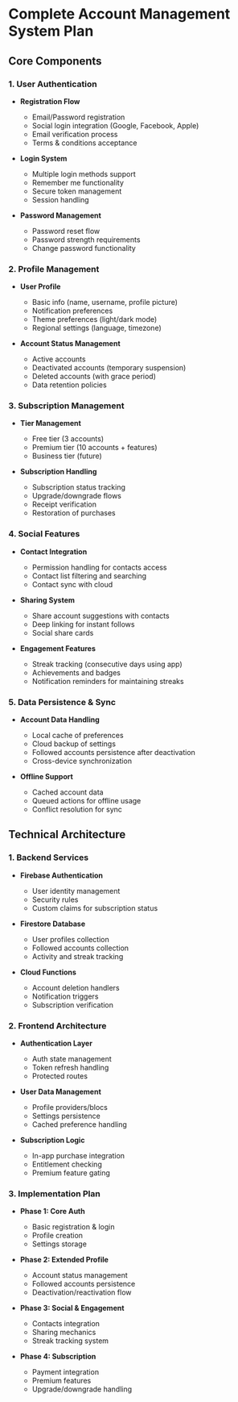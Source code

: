 # Complete Account Management System Plan

## Core Components

### 1. User Authentication
- **Registration Flow**
  - Email/Password registration
  - Social login integration (Google, Facebook, Apple)
  - Email verification process
  - Terms & conditions acceptance
  
- **Login System**
  - Multiple login methods support
  - Remember me functionality
  - Secure token management
  - Session handling

- **Password Management**
  - Password reset flow
  - Password strength requirements
  - Change password functionality

### 2. Profile Management
- **User Profile**
  - Basic info (name, username, profile picture)
  - Notification preferences
  - Theme preferences (light/dark mode)
  - Regional settings (language, timezone)

- **Account Status Management**
  - Active accounts
  - Deactivated accounts (temporary suspension)
  - Deleted accounts (with grace period)
  - Data retention policies

### 3. Subscription Management
- **Tier Management**
  - Free tier (3 accounts)
  - Premium tier (10 accounts + features)
  - Business tier (future)

- **Subscription Handling**
  - Subscription status tracking
  - Upgrade/downgrade flows
  - Receipt verification
  - Restoration of purchases

### 4. Social Features
- **Contact Integration**
  - Permission handling for contacts access
  - Contact list filtering and searching
  - Contact sync with cloud

- **Sharing System**
  - Share account suggestions with contacts
  - Deep linking for instant follows
  - Social share cards

- **Engagement Features**
  - Streak tracking (consecutive days using app)
  - Achievements and badges
  - Notification reminders for maintaining streaks

### 5. Data Persistence & Sync
- **Account Data Handling**
  - Local cache of preferences
  - Cloud backup of settings
  - Followed accounts persistence after deactivation
  - Cross-device synchronization

- **Offline Support**
  - Cached account data
  - Queued actions for offline usage
  - Conflict resolution for sync

## Technical Architecture

### 1. Backend Services
- **Firebase Authentication**
  - User identity management
  - Security rules
  - Custom claims for subscription status

- **Firestore Database**
  - User profiles collection
  - Followed accounts collection
  - Activity and streak tracking

- **Cloud Functions**
  - Account deletion handlers
  - Notification triggers
  - Subscription verification

### 2. Frontend Architecture
- **Authentication Layer**
  - Auth state management
  - Token refresh handling
  - Protected routes

- **User Data Management**
  - Profile providers/blocs
  - Settings persistence
  - Cached preference handling

- **Subscription Logic**
  - In-app purchase integration
  - Entitlement checking
  - Premium feature gating

### 3. Implementation Plan
- **Phase 1: Core Auth**
  - Basic registration & login
  - Profile creation
  - Settings storage

- **Phase 2: Extended Profile**
  - Account status management
  - Followed accounts persistence
  - Deactivation/reactivation flow

- **Phase 3: Social & Engagement**
  - Contacts integration
  - Sharing mechanics
  - Streak tracking system

- **Phase 4: Subscription**
  - Payment integration
  - Premium features
  - Upgrade/downgrade handling
